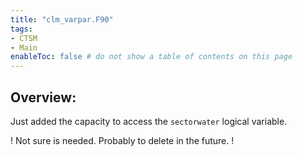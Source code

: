 ```yaml
---
title: "clm_varpar.F90"
tags:
- CTSM
- Main
enableToc: false # do not show a table of contents on this page
---
```


## Overview:
Just added the capacity to access the `sectorwater` logical variable.

! Not sure is needed. Probably to delete in the future. ! 